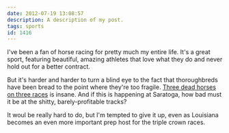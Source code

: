 ```yaml
---
date: 2012-07-19 13:08:57
description: A description of my post.
tags: sports
id: 1416
---
```

I've been a fan of horse racing for pretty much my entire life. It's a great sport, featuring beautiful, amazing athletes that love what they do and never hold out for a better contract. 

But it's harder and harder to turn a blind eye to the fact that thoroughbreds have been bread to the point where they're too fragile. <a href="http://deadspin.com/5927454/saratoga-opens-with-three-dead-horses-on-the-first-day" target="_blank">Three dead horses on three races</a> is insane. And if this is happening at Saratoga, how bad must it be at the shitty, barely-profitable tracks?

It woul be really hard to do, but I'm tempted to give it up, even as Louisiana becomes an even more important prep host for the triple crown races.